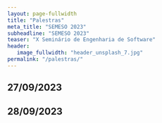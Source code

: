 ```yaml
---
layout: page-fullwidth
title: "Palestras"
meta_title: "SEMESO 2023"
subheadline: "SEMESO 2023"
teaser: "X Seminário de Engenharia de Software"
header:
   image_fullwidth: "header_unsplash_7.jpg"
permalink: "/palestras/"
---
```


## 27/09/2023

## 28/09/2023

<!-- First Ideas and scribbles at the beach in [Bergen/Netherlands][6]. -->


<!--  [1]: {{ site.url }}/blog/
 [2]: {{ site.url }}/blog/archive/
 [3]: http://foundation.zurb.com/docs/components/accordion.html
 [4]: {{ site.url }}/design/gallery/
 [5]: {{ site.url }}/design/video/
 [6]: https://www.google.de/maps/place/Strandpaviljoen+Joep+B.V./@51.9960733,5.830135,6z/data=!4m2!3m1!1s0x47cf5918df69093b:0x7c11ab31102c1c8a
 [7]: fontcustom.com
 [8]: https://www.tawk.to
 [9]: https://github.com/jjamor
 [10]: # -->